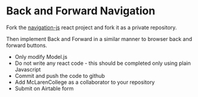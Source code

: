 # Back and Forward Navigation

Fork the [navigation-js](https://github.com/McLarenCollege/navigation-js) react project and fork it as a private repository.  

Then implement Back and Forward in a similar manner to browser back and forward buttons.  

- Only modify Model.js
- Do not write any react code - this should be completed only using plain Javascript
- Commit and push the code to github
- Add McLarenCollege as a collaborator to your repository
- Submit on Airtable form
